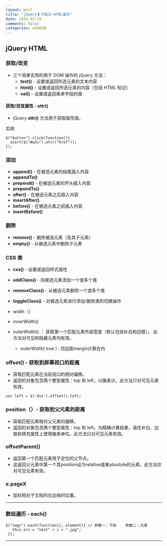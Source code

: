 ```yaml
---
layout: post
title: "jQuery复习笔记-HTML操作"
date: 2016-03-19
comments: false
categories: web前端
---
```


## jQuery HTML

### 获取/改变

- 三个简单实用的用于 DOM 操作的 jQuery 方法：
	+ **text()** - 设置或返回所选元素的文本内容
	+ **html()** - 设置或返回所选元素的内容（包括 HTML 标记）
	+ **val()** - 设置或返回表单字段的值


#### 获取/改变属性 - attr()
- jQuery **attr()** 方法用于获取属性值。

实例

```
$("button").click(function(){
  alert($("#w3s").attr("href"));
});
```


### 添加

- **append()** - 在被选元素的结尾插入内容
- **appendTo()**
- **prepend()** - 在被选元素的开头插入内容
- **prependTo()**
- **after()** - 在被选元素之后插入内容
- **insertAfter()**
- **before()** - 在被选元素之前插入内容
- **insertBefore()**




### 删除

- **remove()** - 删除被选元素（及其子元素）
- **empty()** - 从被选元素中删除子元素


### CSS 类
- **css()** - 设置或返回样式属性

- **addClass()** - 向被选元素添加一个或多个类
- **removeClass()** - 从被选元素删除一个或多个类
- **toggleClass()** - 对被选元素进行添加/删除类的切换操作


- width（）
- innerWidth()
- outerWidth() ： 获取第一个匹配元素外部宽度（默认包括补白和边框）。
此方法对可见和隐藏元素均有效。
    + outerWidth( true ) : 将边距margin计算在内


### offset() - 获取到屏幕视口的距离
- 获取匹配元素在当前视口的相对偏移。
- 返回的对象包含两个整型属性：top 和 left，以像素计。此方法只对可见元素有效。

```
var left = $('div').offset().left;
```

### position（）- 获取到父元素的距离

- 获取匹配元素相对父元素的偏移。
- 返回的对象包含两个整型属性：top 和 left。为精确计算结果，请在补白、边框和填充属性上使用像素单位。此方法只对可见元素有效。

### offsetParent()

- 返回第一个匹配元素用于定位的父节点。
- 这返回父元素中第一个其position设为relative或者absolute的元素。此方法仅对可见元素有效。

### e.pageX
- 鼠标相对于文档的左边缘的位置。

---

### 数组遍历 - each()

```
$("imgs").each(function(i, element){ // 参数一：下标    参数二：元素
   this.src = "test" + i + ".jpg";
 });
```

---